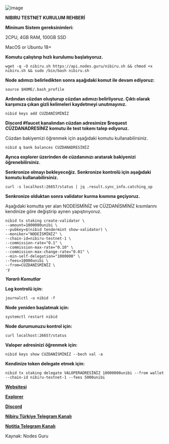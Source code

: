 ![image](https://user-images.githubusercontent.com/77970275/199329753-49e966db-7332-4399-929a-a4e9f70cf0cf.jpeg)

**NIBIRU TESTNET KURULUM REHBERİ**

**Mininum Sistem gereksinimleri:**

2CPU, 4GB RAM, 100GB SSD

MacOS or Ubuntu 18+

**Komutu çalıştırıp hızlı kurulumu başlatıyoruz.**

```
wget -q -O nibiru.sh https://api.nodes.guru/nibiru.sh && chmod +x nibiru.sh && sudo /bin/bash nibiru.sh
```

**Node adımızı belirledikten sonra aşağıdaki komut ile devam ediyoruz:**

```
source $HOME/.bash_profile
```

**Ardından cüzdan oluşturup cüzdan adımızı belirliyoruz. Çıktı olarak karşımıza çıkan gizli kelimeleri kaydetmeyi unutmayınız.**

```
nibid keys add CÜZDANİSMİNİZ
```

**Discord #faucet kanalından cüzdan adresimize $request CÜZDANADRESİNİZ komutu ile test tokenı talep ediyoruz.**

Cüzdan bakiyemizi öğrenmek için aşağıdaki komutu kullanabilirsiniz.

```
nibid q bank balances CÜZDANADRESİNİZ
```

**Ayrıca explorer üzerinden de cüzdanınızı aratarak bakiyenizi öğrenebilirsiniz.**

**Senkronize olmayı bekleyeceğiz. Senkronize kontrolü için aşağıdaki komutu kullanabilirsiniz.**

```
curl -s localhost:26657/status | jq .result.sync_info.catching_up
```

**Senkronize olduktan sonra validator kurma kısmına geçiyoruz.**

Aşağıdaki komutta yer alan NODEİSMİNİZ ve CÜZDANİSMİNİZ kısımlarını kendinize göre değiştirip aynen yapıştırıyoruz.

```
nibid tx staking create-validator \
--amount=1000000unibi \
--pubkey=$(nibid tendermint show-validator) \
--moniker="NODEİSMİNİZ" \
--chain-id=nibiru-testnet-1 \
--commission-rate="0.1" \
--commission-max-rate="0.10" \
--commission-max-change-rate="0.01" \
--min-self-delegation="1000000" \
--fees=10000unibi \
--from=CÜZDANİSMİNİZ \
-y

```

_**Yararlı Komutlar**_

**Log kontrolü için:**

```
journalctl -u nibid -f
```

**Node yeniden başlatmak için:**
```
systemctl restart nibid
```

**Node durumunuzu kontrol için:**

```
curl localhost:26657/status
```

**Valoper adresinizi öğrenmek için:**

```
nibid keys show CÜZDANİSMİNİZ --bech val -a
```

**Kendinize token delegate etmek için:**

```
nibid tx staking delegate VALOPERADRESİNİZ 10000000unibi --from wallet --chain-id nibiru-testnet-1 --fees 5000unibi
```


**[Websitesi](https://nibiru.fi)**

**[Explorer](https://nibiru.explorers.guru)**

[**Discord**](https://discord.gg/sMYraVgD)

[**Nibiru Türkiye Telegram Kanalı**](https://t.me/nibirutr)

[**Notitia Telegram Kanalı**](https://t.me/NotitiaGroup)

Kaynak: Nodes Guru
